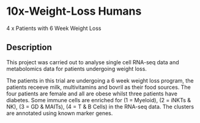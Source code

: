 # 10x-Weight-Loss Humans
4 x Patients with 6 Week Weight Loss 

## Description

This project was carried out to analyse single cell RNA-seq data and metabolomics data for patients undergoing weight loss.

The patients in this trial are undergoing a 6 week weight loss program, the patients receeve milk, multivitamins and bovril as their food sources. The four patients are female and all are obese whilst three patients have diabetes. Some immune cells are enriched for (1 = Myeloid), (2 = iNKTs & NK), (3 = GD & MAITs), (4 = T & B Cells) in the RNA-seq data. The clusters are annotated using known marker genes.
